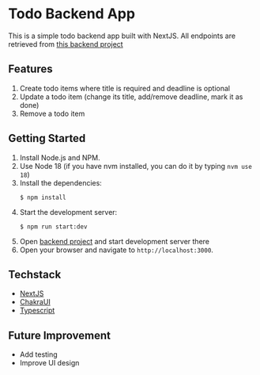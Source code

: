 # Todo Backend App

This is a simple todo backend app built with NextJS. 
All endpoints are retrieved from [this backend project](https://github.com/asajim/todo-app-nestjs)

## Features
1. Create todo items where title is required and deadline is optional
2. Update a todo item (change its title, add/remove deadline, mark it as done)
3. Remove a todo item

## Getting Started

1. Install Node.js and NPM.
2. Use Node 18 (if you have nvm installed, you can do it by typing `nvm use 18`)
3. Install the dependencies:
   ```
   $ npm install
   ```
4. Start the development server:
   ```
   $ npm run start:dev
   ```
5. Open [backend project](https://github.com/asajim/todo-app-nestjs) and start development server there
6. Open your browser and navigate to `http://localhost:3000`.

## Techstack

* [NextJS](https://nextjs.org/)
* [ChakraUI](https://chakra-ui.com/)
* [Typescript](https://www.typescriptlang.org/)

## Future Improvement

* Add testing
* Improve UI design
